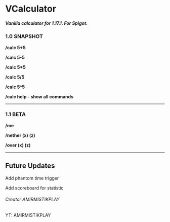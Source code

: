 # VCalculator
##### Vanilla calculator for 1.17.1. For Spigot.

### 1.0 SNAPSHOT

__/calc 5+5__

__/calc 5-5__

__/calc 5*5__

__/calc 5/5__

__/calc 5^5__

__/calc help - show all commands__

____

### 1.1 BETA

__/me__

__/nether (x) (z)__

__/over (x) (z)__


____

## Future Updates
Add phantom time trigger

Add scoreboard for statistic

###### Creator AMIRMISTIKPLAY
YT: AMIRMISTIKPLAY
